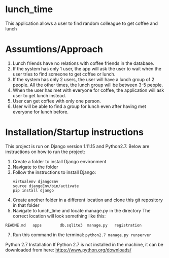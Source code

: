 # lunch_time
This application allows a user to find random colleague to get coffee and lunch

# Assumtions/Approach
1. Lunch friends have no relations with coffee friends in the database.
2. If the system has only 1 user, the app will ask the user to wait when the user tries to find someone to get coffee or lunch.
3. If the system has only 2 users, the user will have a lunch group of 2 people. All the other times, the lunch group will be between 3-5 people.
4. When the user has met with everyone for coffee, the application will ask user to get lunch instead.
5. User can get coffee with only one person.
6. User will be able to find a group for lunch even after having met everyone for lunch before.

# Installation/Startup instructions
This project is run on Django version 1.11.15 and Python2.7. Below are instructions on how to run the project:
1. Create a folder to install Django environment
2. Navigate to the folder
3. Follow the instructions to install Django:
    ```
    virtualenv djangoEnv
    source djangoEnv/bin/activate
    pip install django
    ```
4. Create another folder in a different location and clone this git repository in that folder
5. Navigate to lunch_time and locate manage.py in the directory
The correct location will look something like this:
```
README.md	apps		db.sqlite3	manage.py	registration
```
7. Run this command in the terminal: ```python2.7 manage.py runserver```


Python 2.7 Installation
If Python 2.7 is not installed in the machine, it can be downloaded from here: https://www.python.org/downloads/
